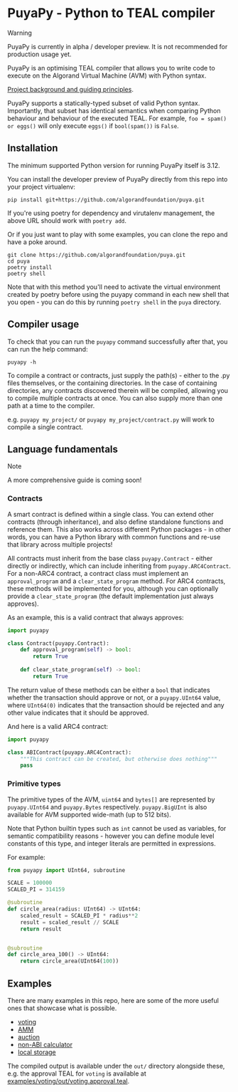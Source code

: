 # PuyaPy - Python to TEAL compiler

> [!WARNING]
> PuyaPy is currently in alpha / developer preview. It is not recommended for production usage yet.

PuyaPy is an optimising TEAL compiler that allows you to write code to execute on the Algorand
Virtual Machine (AVM) with Python syntax.

[Project background and guiding principles](docs/principles.md).

PuyaPy supports a statically-typed subset of valid Python syntax. Importantly, that subset has 
identical semantics when comparing Python behaviour and behaviour of the executed TEAL. 
For example, `foo = spam() or eggs()` will only execute `eggs()` if `bool(spam())` is `False`.

## Installation

The minimum supported Python version for running PuyaPy itself is 3.12.

You can install the developer preview of PuyaPy directly from this repo into your project virtualenv:
```shell
pip install git+https://github.com/algorandfoundation/puya.git
```
If you're using poetry for dependency and virutalenv management, the above URL should work with
`poetry add`.

Or if you just want to play with some examples, you can clone the repo and have a poke around.

```shell
git clone https://github.com/algorandfoundation/puya.git
cd puya
poetry install
poetry shell
```

Note that with this method you'll need to activate the virtual environment created by poetry
before using the puyapy command in each new shell that you open - you can do this by running
`poetry shell` in the `puya` directory.

## Compiler usage

To check that you can run the `puyapy` command successfully after that, you can run the help command:

`puyapy -h`

To compile a contract or contracts, just supply the path(s) - either to the .py files themselves,
or the containing directories. In the case of containing directories, any contracts discovered
therein will be compiled, allowing you to compile multiple contracts at once. You can also supply
more than one path at a time to the compiler.

e.g. `puyapy my_project/` or `puyapy my_project/contract.py` will work to compile a single contract.

## Language fundamentals

> [!NOTE]
> A more comprehensive guide is coming soon!

### Contracts

A smart contract is defined within a single class. You can extend other contracts (through inheritance),
and also define standalone functions and reference them. This also works across different Python 
packages - in other words, you can have a Python library with common functions and re-use that
library across multiple projects!

All contracts must inherit from the base class `puyapy.Contract` - either directly or indirectly,
which can include inheriting from `puyapy.ARC4Contract`. For a non-ARC4 contract, a contract class
must implement an `approval_program` and a `clear_state_program` method. For ARC4 contracts, these
methods will be implemented for you, although you can optionally provide a `clear_state_program`
(the default implementation just always approves).

As an example, this is a valid contract that always approves:

```python
import puyapy

class Contract(puyapy.Contract):
    def approval_program(self) -> bool:
        return True
    
    def clear_state_program(self) -> bool:
        return True
```

The return value of these methods can be either a `bool` that indicates whether the transaction
should approve or not, or a `puyapy.UInt64` value, where `UInt64(0)` indicates that the transaction
should be rejected and any other value indicates that it should be approved.

And here is a valid ARC4 contract:

```python
import puyapy

class ABIContract(puyapy.ARC4Contract):
    """This contract can be created, but otherwise does nothing"""
    pass
```

### Primitive types

The primitive types of the AVM, `uint64` and `bytes[]` are represented by `puyapy.UInt64` and 
`puyapy.Bytes` respectively. `puyapy.BigUInt` is also available for AVM supported wide-math 
(up to 512 bits).

Note that Python builtin types such as `int` cannot be used as variables, for semantic compatibility 
reasons - however you can define module level constants of this type, and integer literals are 
permitted in expressions.

For example: 

```python
from puyapy import UInt64, subroutine

SCALE = 100000
SCALED_PI = 314159

@subroutine
def circle_area(radius: UInt64) -> UInt64:
    scaled_result = SCALED_PI * radius**2
    result = scaled_result // SCALE
    return result


@subroutine
def circle_area_100() -> UInt64:
    return circle_area(UInt64(100))
```

## Examples

 There are many examples in this repo, here are some of the more useful ones that showcase what
 is possible.

- [voting](examples/voting/voting.py)
- [AMM](examples/amm/contract.py)
- [auction](examples/TEALScript/auction/contract.py)
- [non-ABI calculator](examples/calculator/contract.py)
- [local storage](examples/local_storage)

The compiled output is available under the `out/` directory alongside these, e.g. the approval
TEAL for `voting` is available at [examples/voting/out/voting.approval.teal](examples/voting/out/voting.approval.teal).
